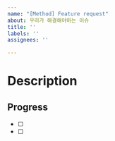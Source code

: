 ```yaml
---
name: "[Method] Feature request"
about: 우리가 해결해야하는 이슈
title: ''
labels: ''
assignees: ''

---
```


# Description

## Progress

- [ ]
- [ ]
